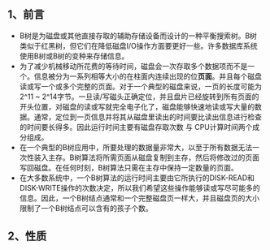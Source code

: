 ## 1、前言
* B树是为磁盘或其他直接存取的辅助存储设备而设计的一种平衡搜索树。B树类似于红黑树，但它们在降低磁盘I/O操作方面要更好一些。许多数据库系统使用B树或B树的变种来存储信息。
* 为了减少机械移动所花费的等待时间，磁盘会一次存取多个数据项而不是一个。信息被分为一系列相等大小的在柱面内连续出现的位**页面**。并且每个磁盘读或写一个或多个完整的页面。对于一个典型的磁盘来说，一页的长度可能为2^11 ~ 2^14字节。一旦读/写磁头正确定位，并且盘片已经旋转到所有页面的开头位置，对磁盘的读或写就完全电子化了，磁盘能够快速地读或写大量的数据。通常，定位到一页信息并将其从磁盘里读出的时间要比读出信息进行检查的时间要长得多。因此运行时间主要有磁盘存取次数 与 CPU计算时间两个成分组成。
* 在一个典型的B树应用中，所要处理的数据量非常大，以至于所有数据无法一次性装入主存。B树算法将所需页面从磁盘复制到主存，然后将修改过的页面写回磁盘。在任何时刻，B树算法只需在主存中保持一定数量的页面。
* 在大多数系统中，一个B树算法的运行时间主要由它所执行的DISK-READ和DISK-WRITE操作的次数决定，所以我们希望这些操作能够读或写尽可能多的信息。因此，一个B树结点通常和一个完整磁盘页一样大，并且磁盘页的大小限制了一个B树结点可以含有的孩子个数。

## 2、性质
